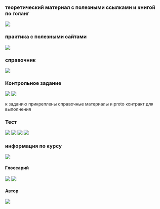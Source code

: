 ### теоретический материал c полезными ссылками и книгой по голанг
![](images/imagereadme.png)

### практика с полезными сайтами
![](images/imagereadme-1.png)

### справочник
![](images/imagereadme-2.png)

### Контрольное задание 
![](images/imagereadme-3.png)
![](images/imagereadme-5.png)

к заданию прикреплены справочные материалы и proto контракт для выполнения

### Тест
![](images/imagereadme-6.png)
![](images/imagereadme-7.png)
![](images/imagereadme-8.png)
![](images/imagereadme-9.png)


### информация по курсу
![](images/imagereadme-10.png)

#### Глоссарий
![](images/imagereadme-11.png)
![](images/imagereadme-12.png)


#### Автор
![](images/imagereadme-13.png)